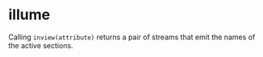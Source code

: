 # illume

Calling `inview(attribute)` returns a pair of streams that emit the names of the active sections.
